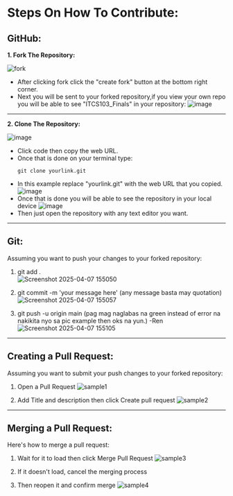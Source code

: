 # Steps On How To Contribute:

## GitHub:
**1. Fork The Repository:**

   ![fork](https://github.com/user-attachments/assets/65c0ed44-e85c-4fe5-a0a8-eecd25daead1)
   - After clicking fork click the "create fork" button at the bottom right corner.
   - Next you will be sent to your forked repository,if you view your own repo you will be able to see "ITCS103_Finals" in your repository:
     ![image](https://github.com/user-attachments/assets/cf746528-1890-449d-b361-9e111111fd10)
___

**2. Clone The Repository:**

   ![image](https://github.com/user-attachments/assets/db921b1e-bc9a-475d-8e33-4f738927c3f8)
   - Click code then copy the web URL.
   - Once that is done on your terminal type:
     ```clone
     git clone yourlink.git
     ```
   - In this example replace "yourlink.git" with the web URL that you copied.
     ![image](https://github.com/user-attachments/assets/f772dfbf-df69-4ff5-98e2-e0427655cbec)
   - Once that is done you will be able to see the repository in your local device
     ![image](https://github.com/user-attachments/assets/0599c411-bb96-4967-84f2-e9098adc9604)
   - Then just open the repository with any text editor you want.

___

## Git:

Assuming you want to push your changes to your forked repository:
  
   1. git add . <br>
   ![Screenshot 2025-04-07 155050](https://github.com/user-attachments/assets/27431651-c5be-4394-88cc-87ba8e7d3b0c)

   3. git commit -m 'your message here' (any message basta may quotation)
      ![Screenshot 2025-04-07 155057](https://github.com/user-attachments/assets/1b74b793-d135-4a76-b20a-a4c3389da211)

   4. git push -u origin main (pag mag naglabas na green instead of error na nakikita nyo sa pic example then oks na yun.) -Ren
     ![Screenshot 2025-04-07 155105](https://github.com/user-attachments/assets/3e0c5546-bd3f-4131-bae9-72f4b11b119d)

___

## Creating a Pull Request:

Assuming you want to submit your push changes to your forked repository:

   1. Open a Pull Request
      ![sample1](https://github.com/user-attachments/assets/62d817ad-5d9f-4155-92cd-1d5d906c242f)
   
   2. Add Title and description then click Create pull request
      ![sample2](https://github.com/user-attachments/assets/cb97ca28-b51e-437d-ba3d-4ec560ad95f0)

___

## Merging a Pull Request:

Here's how to merge a pull request:

   1. Wait for it to load then click Merge Pull Request
      ![sample3](https://github.com/user-attachments/assets/44e75da1-3258-45b3-8712-8a1694d642e4)

   2. If it doesn't load, cancel the merging process
   
   3. Then reopen it and confirm merge
      ![sample4](https://github.com/user-attachments/assets/5e313ccc-1f80-448b-8cdf-2f9dbd8e419f)
